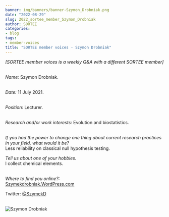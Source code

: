```yaml
---
banner: img/banners/banner-Szymon_Drobniak.png
date: "2022-08-29"
slug: 2022_sortee_member_Szymon_Drobniak
author: SORTEE  
categories:
- blog
tags:
- member-voices
title: "SORTEE member voices - Szymon Drobniak"
---
```



*[SORTEE member voices is a weekly Q&A with a different SORTEE member]*   
&nbsp;
&nbsp;

   _Name:_ Szymon Drobniak.   
&nbsp;

   _Date:_ 11 July 2021.   
&nbsp;

   _Position:_ Lecturer.   
&nbsp;

   _Research and/or work interests:_ Evolution and biostatistics.    
&nbsp;
&nbsp;

_If you had the power to change one thing about current research practices in your field, what would it be?_   
Less reliability on classical null hypothesis testing.
&nbsp;
&nbsp;

_Tell us about one of your hobbies._   
I collect chemical elements.  
&nbsp;
&nbsp;

_Where to find you online?:_   
[Szymekdrobniak.WordPress.com](https://szymekdrobniak.wordpress.com)   

Twitter: [@SzymekD](https://twitter.com/szymekd?lang=en)  
&nbsp;
&nbsp;


![Szymon Drobniak](/blog/images/Szymon_Drobniak.png)    
&nbsp;